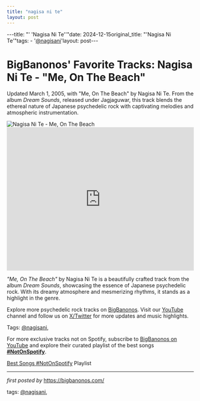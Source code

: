 ```yaml
---
title: "nagisa ni te"
layout: post
---
```

---title: "' 'Nagisa Ni Te''"date: 2024-12-15original_title: "'Nagisa Ni Te'"tags:  - '[@nagisani](/tags/nagisani/)'layout: post---<!-- Post Title --><h1 >BigBanonos' Favorite Tracks: Nagisa Ni Te - "Me, On The Beach"</h1> <!-- Introductory Text --><p >Updated March 1, 2005, with "Me, On The Beach" by Nagisa Ni Te. From the album <em>Dream Sounds</em>, released under Jagjaguwar, this track blends the ethereal nature of Japanese psychedelic rock with captivating melodies and atmospheric instrumentation.</p> <!-- Featured Image --><div > <img src="https://f4.bcbits.com/img/a3833583249_65" alt="Nagisa Ni Te - Me, On The Beach" /></div> <!-- YouTube Video Embed --><div > <iframe width="100%" height="385" src="https://www.youtube.com/embed/8qceqA7_sKA" title="Nagisa Ni Te - Me, On The Beach" frameborder="0" allow="accelerometer; autoplay; clipboard-write; encrypted-media; gyroscope; picture-in-picture; web-share" referrerpolicy="strict-origin-when-cross-origin" allowfullscreen></iframe></div> <!-- Song Information --><div > <p><em>"Me, On The Beach"</em> by Nagisa Ni Te is a beautifully crafted track from the album <em>Dream Sounds</em>, showcasing the essence of Japanese psychedelic rock. With its dreamy atmosphere and mesmerizing rhythms, it stands as a highlight in the genre.</p></div> <!-- Footer Links --><div > <p>Explore more psychedelic rock tracks on <a href="https://bigbanonos.com/" target="_blank">BigBanonos</a>. Visit our <a href="https://www.youtube.com/[@BigBanonos](/tags/BigBanonos/)" target="_blank">YouTube</a> channel and follow us on <a href="https://x.com/bigbanonos" target="_blank">X/Twitter</a> for more updates and music highlights.</p></div> <!-- Tags --><p >Tags: [@nagisani](/tags/nagisani/),</p><!--Subscribe and Playlist Links--><div>    <p>For more exclusive tracks not on Spotify, subscribe to <a href="https://www.youtube.com/[@BigBanonos](/tags/BigBanonos/)" target="_blank">BigBanonos on YouTube</a> and explore their curated playlist of the best songs <strong>[#NotOnSpotify](/tags/NotOnSpotify/)</strong>.</p>    <p><a href="https://www.youtube.com/playlist?list=PLtuNtuTatqI0kFahUCbtbfenC_ET5O_tr" target="_blank">Best Songs [#NotOnSpotify](/tags/NotOnSpotify/) Playlist<br /></a></p></div><hr /><p><em>first posted by</em> <a href="https://bigbanonos.com/" rel="noopener" target="_new">https://bigbanonos.com/</a></p><p>tags: [@nagisani](/tags/nagisani/),</p>